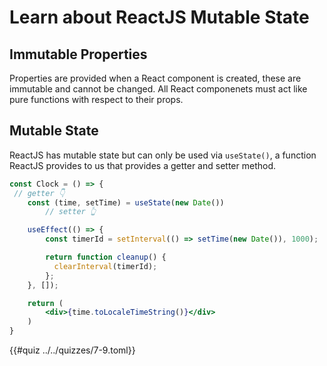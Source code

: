 # Learn about ReactJS Mutable State

## Immutable Properties
Properties are provided when a React component is created, these are immutable and
cannot be changed. All React componenets must act like pure functions with respect
to their props.

## Mutable State
ReactJS has mutable state but can only be used via `useState()`, a function ReactJS
provides to us that provides a getter and setter method.

```jsx
const Clock = () => {
 // getter 👇
    const (time, setTime) = useState(new Date())
        // setter 👆

    useEffect(() => {
        const timerId = setInterval(() => setTime(new Date()), 1000);

        return function cleanup() {
          clearInterval(timerId);
        };    
    }, []);

    return (
        <div>{time.toLocaleTimeString()}</div>
    )
}
```

{{#quiz ../../quizzes/7-9.toml}}
